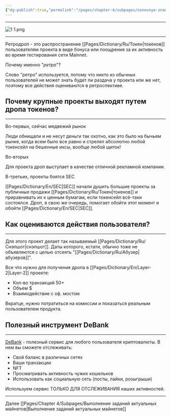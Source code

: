 ```yaml
---
{"dg-publish":true,"permalink":"/pages/chapter-4/subpages/osnovnye-znaniya-o-retrodropah/"}
---
```



---

![1 1.png](/img/user/Images/1%201.png)

---

Ретродроп - это распространение [[Pages/Dictionary/Ru/Токен\|токенов]] пользователям проекта в виде бонуса или поощрения за их активность во время тестирования сети Mainnet.

Почему именно "_ретро_"?

Слово "ретро" используется, потому что никто из обычных пользователей не может знать будет ли раздача у проекта или же нет, поэтому все действия оцениваются в ретроспективе.

## Почему крупные проекты выходят путем дропа токенов?
---

Во-первых, сейчас медвежий рынок

Люди обнищали и не несут деньги так охотно, как это было на бычьем рынке, когда всем было все равно и стрелял абсолютно любой токенсейл на бешенные иксы, вообще любой щиток!

Во-вторых

Для проекта дроп выступает в качестве отличной рекламной компании.

В-третьих, проекты боятся SEC

[[Pages/Dictionary/En/SEC\|SEC]] начали душить большие проекты за публичные продажи [[Pages/Dictionary/Ru/Токен\|токенов]] и приравнивать их к ценным бумагам, если токенсейл всё-таки состоялся. Дроп, в свою же очередь, помогает обойти этот момент и обойти [[Pages/Dictionary/En/SEC\|SEC]].

## Как оцениваются действия пользователя?
---

Для этого проект делает так называемый [[Pages/Dictionary/Ru/Снэпшот\|снэпшот]]. Даты которого, кстати, обычно тоже не объявляются с целью отсеять "[[Pages/Dictionary/Ru/Абузер\|абузеров]]".

Все что нужно для получения дропа в [[Pages/Dictionary/En/Layer-2\|Layer-2]] проекте:

* Кол-во транзакций 50+
* Объем $
* Взаимодействие с оф. мостом

Вкратце, нужно потратиться на комиссии и показаться реальным пользователем продукта.

## Полезный инструмент DeBank
---

[DeBank](https://debank.com/) - полезный сервис для любого пользователя криптовалюты. В нем вы сможете отслеживать:

* Свой баланс в различных сетях
* Ваши транзакции
* NFT
* Просматривать активность чужих кошельков
* Использовать как социальную сеть (посты, лайки, розыгрыши)

Используем сервис ТОЛЬКО ДЛЯ ОТСЛЕЖИВАНИЯ наших активностей.


---

Далее [[Pages/Chapter 4/Subpages/Выполнение заданий актуальных майнетов\|Выполнение заданий актуальных майнетов]]